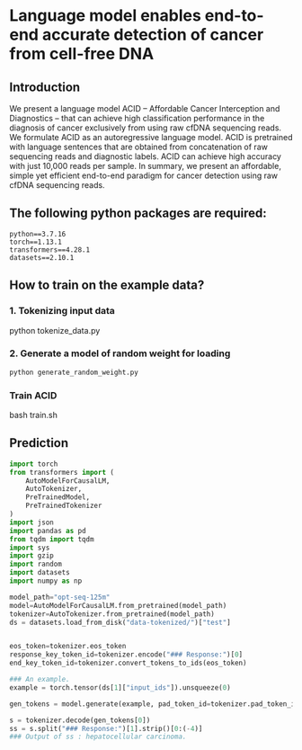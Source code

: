 # Language model enables end-to-end accurate detection of cancer from cell-free DNA

## Introduction

We present a language model ACID – Affordable Cancer Interception and Diagnostics – that can achieve high classification performance in the diagnosis of cancer exclusively from using raw cfDNA sequencing reads. We formulate ACID as an autoregressive language model. ACID is pretrained with language sentences that are obtained from concatenation of raw sequencing reads and diagnostic labels. ACID can achieve high accuracy with just 10,000 reads per sample. In summary, we present an affordable, simple yet efficient end-to-end paradigm for cancer detection using raw cfDNA sequencing reads.


## The following python packages are required:

```
python==3.7.16
torch==1.13.1
transformers==4.28.1
datasets==2.10.1
```

## How to train on the example data?
### 1. Tokenizing input data
python tokenize_data.py

### 2. Generate a model of random weight for loading
```python
python generate_random_weight.py
```
### Train ACID
bash train.sh

## Prediction

```python
import torch
from transformers import (
    AutoModelForCausalLM,
    AutoTokenizer,
    PreTrainedModel,
    PreTrainedTokenizer
)
import json
import pandas as pd
from tqdm import tqdm
import sys
import gzip
import random
import datasets
import numpy as np
```


```python
model_path="opt-seq-125m"
model=AutoModelForCausalLM.from_pretrained(model_path)
tokenizer=AutoTokenizer.from_pretrained(model_path)
ds = datasets.load_from_disk("data-tokenized/")["test"]


eos_token=tokenizer.eos_token
response_key_token_id=tokenizer.encode("### Response:")[0]
end_key_token_id=tokenizer.convert_tokens_to_ids(eos_token)

### An example.
example = torch.tensor(ds[1]["input_ids"]).unsqueeze(0)

gen_tokens = model.generate(example, pad_token_id=tokenizer.pad_token_id, eos_token_id=end_key_token_id, do_sample=False, max_new_tokens=30, top_p=0.98, top_k=0).cpu()

s = tokenizer.decode(gen_tokens[0])
ss = s.split("### Response:")[1].strip()[0:(-4)]
### Output of ss : hepatocellular carcinoma.
```
